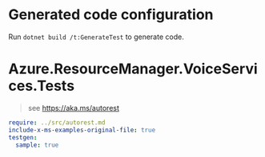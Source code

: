 # Generated code configuration

Run `dotnet build /t:GenerateTest` to generate code.

# Azure.ResourceManager.VoiceServices.Tests

> see https://aka.ms/autorest
``` yaml
require: ../src/autorest.md
include-x-ms-examples-original-file: true
testgen:
  sample: true
```